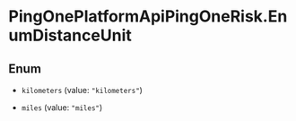 # PingOnePlatformApiPingOneRisk.EnumDistanceUnit

## Enum


* `kilometers` (value: `"kilometers"`)

* `miles` (value: `"miles"`)


